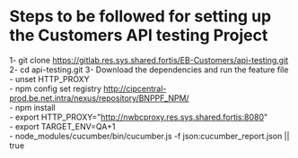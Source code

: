 # Steps to be followed for setting up the Customers API testing Project #

1- git clone https://gitlab.res.sys.shared.fortis/EB-Customers/api-testing.git
2- cd api-testing.git 
3- Download the dependencies and run the feature file  
	- unset HTTP_PROXY  
	- npm config set registry http://cipcentral-prod.be.net.intra/nexus/repository/BNPPF_NPM/  
	- npm install  
	- export HTTP_PROXY="http://nwbcproxy.res.sys.shared.fortis:8080"  
	- export TARGET_ENV=QA+1  
	- node_modules/cucumber/bin/cucumber.js -f json:cucumber_report.json || true  